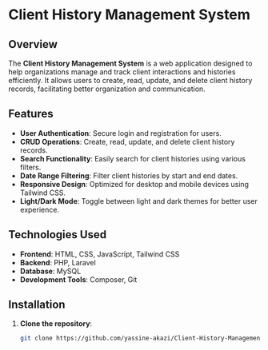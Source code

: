 # Client History Management System



## Overview

The **Client History Management System** is a web application designed to help organizations manage and track client interactions and histories efficiently. It allows users to create, read, update, and delete client history records, facilitating better organization and communication.

## Features

- **User Authentication**: Secure login and registration for users.
- **CRUD Operations**: Create, read, update, and delete client history records.
- **Search Functionality**: Easily search for client histories using various filters.
- **Date Range Filtering**: Filter client histories by start and end dates.
- **Responsive Design**: Optimized for desktop and mobile devices using Tailwind CSS.
- **Light/Dark Mode**: Toggle between light and dark themes for better user experience.
  
## Technologies Used

- **Frontend**: HTML, CSS, JavaScript, Tailwind CSS
- **Backend**: PHP, Laravel
- **Database**: MySQL
- **Development Tools**: Composer, Git

## Installation

1. **Clone the repository**:
   ```bash
   git clone https://github.com/yassine-akazi/Client-History-Management-System.git

